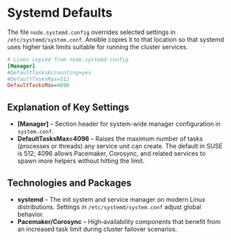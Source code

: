 # Systemd Defaults

The file `node.systemd.config` overrides selected settings in `/etc/systemd/system.conf`. Ansible copies it to that location so that systemd uses higher task limits suitable for running the cluster services.

```ini
# Lines copied from node.systemd.config
[Manager]
#DefaultTasksAccounting=yes
#DefaultTasksMax=512
DefaultTasksMax=4096
```

## Explanation of Key Settings

- **[Manager]** – Section header for system-wide manager configuration in `system.conf`.
- **DefaultTasksMax=4096** – Raises the maximum number of tasks (processes or threads) any service unit can create. The default in SUSE is 512; 4096 allows Pacemaker, Corosync, and related services to spawn more helpers without hitting the limit.

## Technologies and Packages

- **systemd** – The init system and service manager on modern Linux distributions. Settings in `/etc/systemd/system.conf` adjust global behavior.
- **Pacemaker/Corosync** – High‑availability components that benefit from an increased task limit during cluster failover scenarios.

